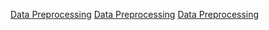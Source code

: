 [Data Preprocessing](https://github.com/LuJunru/MLC2018_Final_Project/blob/master/MLC_Final_Project.ipynb)
[Data Preprocessing](https://github.com/LuJunru/MLC2018_Final_Project/blob/master/MLC_Final_Project.ipynb)
[Data Preprocessing](https://github.com/LuJunru/MLC2018_Final_Project/blob/master/MLC_Final_Project.ipynb)
